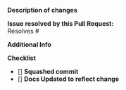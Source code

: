 <!-- Please take a look at our [Contributing](https://github.com/Dictum-SM/state/blob/master/CONTRIBUTING.md)
documentation before submitting a Pull Request!
Thank you for contributing to DSM! -->

**Description of changes**

**Issue resolved by this Pull Request:**  
Resolves #

**Additional Info**

**Checklist**
- [] **Squashed commit**
- [] **Docs Updated to reflect change**

